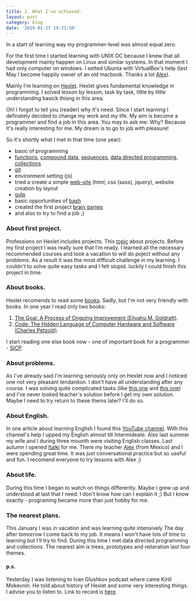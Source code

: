 ```yaml
---
title: 2. What I've achieved.
layout: post
category: blog
date: '2019-01-27 19:31:50'
---
```


In a start of learning way my programmer-level was almost equal zero.

For the first time I started learning with UNIX OC because I knew that all development
mainly happen on Linux and similar systems. In that moment I had only computer on windows. I setted Ubunta with VirtualBox's help (last May I become happily owner of an old macbook. Thanks a lot [Alex](https://vk.com/id4417964)).

Mainly I'm learning on [Hexlet](https://ru.hexlet.io/).  Hexlet gives fundamental knowledge in programming. I solved lesson by lesson, task by task, little by little understanding basick thisng in this area. 

Oh! I forgot to tell you (reader) why it's need. Since I start learning I definately decided to change my work and my life. My aim is become a programmer and find a job in this area. You may to ask me: Why? Because it's really interesting for me. My dream is to go to job with pleasure!

So it's shortly what I met in that time (one year):
* basic of programming
* [functions](https://ru.hexlet.io/courses/js-functions), [compound data](https://ru.hexlet.io/courses/compound_data), [sequences](https://ru.hexlet.io/courses/sequences), [data directed programming](https://ru.hexlet.io/courses/ddp), [collections](https://ru.hexlet.io/courses/js_collections)
* [git](https://ru.wikipedia.org/wiki/Git)
* environment setting (js)
* tried a create a simple [web-site](http://irinaivochkina.info/) (html, css (sass), jquery), website creation by layout
* [gulp](https://gulpjs.com/)
* basic opportunities of [bash](https://ru.wikipedia.org/wiki/Bash)
* created the first project [brain games](https://github.com/nikitaivochkin/project-lvl1-s280)
* and also to try to find a job ;)

### About first project.
Professions on Hexlet includes projects. This [topic](https://help.hexlet.io/article/29-projects) about projects. 
Before my first project I was really sure that I'm ready. I learned all the necessary recommended courses and took a vacation to will do poject without any problems. 
As a result it was the most difficult challenge in my learning. I couldn't to solve quite easy tasks and I felt stupid. luckily I could finish this project in time. 

### About books.

Hexlet recomends to read some [books](https://ru.hexlet.io/pages/recommended-books). Sadly, but I'm not very friendly with books. In one year I read only two books: 
1. [The Goal: A Process of Ongoing Improvement (Eliyahu M. Goldratt)](https://www.ozon.ru/context/detail/id/28347106/).
2. [Code: The Hidden Language of Computer Hardware and Software (Charles Petzold)](https://www.ozon.ru/context/detail/id/125884/).

I start reading one else book now - one of important book for a programmer - [SICP](https://www.ozon.ru/context/detail/id/5322055/).

### About problems.
As I've already said I'm learning seriously only on Hexlet now and I noticed one not very pleasant tendantion. I don't have all understanding after any course. I was solving quite complicated tasks (like [this one](https://ru.hexlet.io/challenges/js_sequences_queens) and [this one](https://ru.hexlet.io/challenges/js_sequences_hierarchy)) and I've never looked teacher's solution before I get my own solution. Maybe I need to try return to these thems later? I'll do so.

### About English.
In one article about learning English I found this [YouTube channel](https://www.youtube.com/channel/UC_J8gecUO4gsesLXbXfjnNg). With this channel's help I upped my English almost till Intermideate. Also last summer my wife and I during three mounth were visiting English classes. Last autumn I opened [Italki](https://www.italki.com) for me. There my teacher [Alex](https://beta.italki.com/teacher/4630981) (from Mexico) and I were spending great time. It was just conversational practice but so useful and fun. I recomend everyone to try lessons with Alex ;)

### About life.

During this time I began to watch on things differently. Maybe I grew up and understood at last that I need. I don't know how can I explain it ;) 
But I know exactly - programing became more than just hobby for me.

### The nearest plans.

This January I was in vacation and was learning quite intensively The day after tomorrow I come back to my job. It means I won't have lots of time to learning but I'll try to find. During this time I met data directed programming and collections. The nearest aim is trees, prototypes and reiteration last four themes.

#### p.s. 
Yesterday I was listening to Ivan Glushkov podcast where came Kirill Mokevnin. He told about history of Hexlet and some very interesting things. I advise you to listen to. Link to record is [here](https://devzen.ru/episode-0226/).